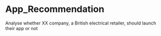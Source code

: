 # App_Recommendation
Analyse whether XX company, a British electrical retailer,  should launch their app or not
